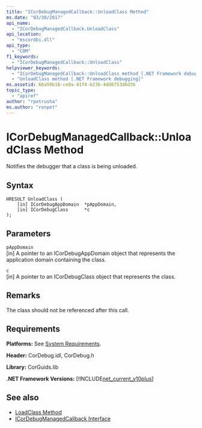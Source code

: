 ```yaml
---
title: "ICorDebugManagedCallback::UnloadClass Method"
ms.date: "03/30/2017"
api_name: 
  - "ICorDebugManagedCallback.UnloadClass"
api_location: 
  - "mscordbi.dll"
api_type: 
  - "COM"
f1_keywords: 
  - "ICorDebugManagedCallback::UnloadClass"
helpviewer_keywords: 
  - "ICorDebugManagedCallback::UnloadClass method [.NET Framework debugging]"
  - "UnloadClass method [.NET Framework debugging]"
ms.assetid: 66a59b18-ce9a-41f4-b23b-4dd6753d6d36
topic_type: 
  - "apiref"
author: "rpetrusha"
ms.author: "ronpet"
---
```

# ICorDebugManagedCallback::UnloadClass Method
Notifies the debugger that a class is being unloaded.  
  
## Syntax  
  
```  
HRESULT UnloadClass (  
    [in] ICorDebugAppDomain  *pAppDomain,  
    [in] ICorDebugClass      *c  
);  
```  
  
## Parameters  
 `pAppDomain`  
 [in] A pointer to an ICorDebugAppDomain object that represents the application domain containing the class.  
  
 `c`  
 [in] A pointer to an ICorDebugClass object that represents the class.  
  
## Remarks  
 The class should not be referenced after this call.  
  
## Requirements  
 **Platforms:** See [System Requirements](../../../../docs/framework/get-started/system-requirements.md).  
  
 **Header:** CorDebug.idl, CorDebug.h  
  
 **Library:** CorGuids.lib  
  
 **.NET Framework Versions:** [!INCLUDE[net_current_v10plus](../../../../includes/net-current-v10plus-md.md)]  
  
## See also
- [LoadClass Method](../../../../docs/framework/unmanaged-api/debugging/icordebugmanagedcallback-loadclass-method.md)
- [ICorDebugManagedCallback Interface](../../../../docs/framework/unmanaged-api/debugging/icordebugmanagedcallback-interface.md)
